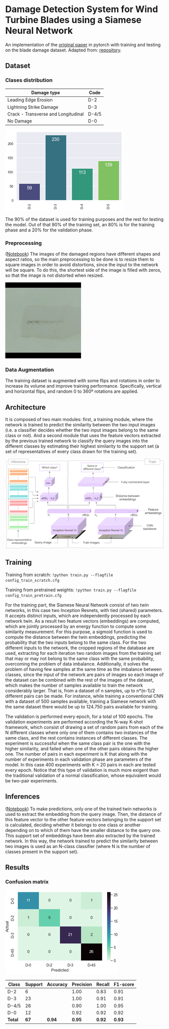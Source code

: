 # Damage Detection System for Wind Turbine Blades using a Siamese Neural Network

An implementation of the [original paper](https://www.cs.cmu.edu/~rsalakhu/papers/oneshot1.pdf) in pytorch with training and testing on the blade damage dataset. Adapted from: [repository](https://github.com/fangpin/siamese-pytorch).

## Dataset
### Clases distribution

| Damage type | Code |
| ----------- | ----------- |
| Leading Edge Erosion | D-2 |
| Lightning Strike Damage | D-3 |
| Crack - Transverse and Longitudinal | D-4/5 |
| No Damage | D-0 |

![alt text](https://github.com/alibarrio/dam-det-WTB/blob/main/images/dam_type_distr_simp.png)

The 90\% of the dataset is used for training purposes and the rest for testing the model. Out of that 90\% of the training set, an 80\% is for the training phase and a 20\% for the validation phase.

### Preprocessing
([Notebook](https://www.cs.cmu.edu/~rsalakhu/papers/oneshot1.pdf))
The images of the damaged regions have different shapes and aspect ratios, so the main preprocessing to be done is to resize them to square images in order to avoid distortions, since the input to the network will be square. To do this, the shortest side of the image is filled with zeros, so that the image is not distorted when resized.

![Example](https://github.com/alibarrio/dam-det-WTB/blob/main/images/d45_res.jpg)

### Data Augmentation
The training dataset is augmented with some flips and rotations in order to increase its volume and improve training performance. Specifically, vertical and horizontal flips, and random 0 to 360º rotations are applied.

## Architecture
It is composed of two main modules: first, a training module, where the network is trained to predict the similarity between the two input images (i.e. a classifier decides whether the two input images belong to the same class or not). And a second module that uses the feature vectors extracted by the previous trained network to classify the query images into the different classes by estimating their highest similarity to the support set (a set of representatives of every class drawn for the training set).

![alt text](https://github.com/alibarrio/dam-det-WTB/blob/main/images/diagrama_comp2.jpg)

## Training
Training from scratch:
`!python train.py --flagfile config_train_scratch.cfg`

Training from pretrained weights:
`!python train.py --flagfile config_train_pretrain.cfg`

For the training part, the Siamese Neural Network consist of two twin networks, in this case two Inception Resnets, with tied (shared) parameters. It accepts distinct inputs, which are independently processed by each network twin. As a result two feature vectors (embeddings) are computed, which are jointly processed by an energy function to compute some similarity measurement. For this purpose, a sigmoid function is used to compute the distance between the twin embeddings, predicting the probability that the two inputs belong to the same class. For the two different inputs to the network, the cropped regions of the database are used, extracting for each iteration two random images from the training set that may or may not belong to the same class with the same probability, overcoming the problem of data imbalance. Additionally, it solves the problem of having few samples at the same time as the imbalance between classes, since the input of the network are pairs of images so each image of the dataset can be combined with the rest of the images of the dataset, which makes the number of samples available to train the network considerably larger. That is, from a dataset of n samples, up to n*(n-1)/2 different pairs can be made. For instance, while training a conventional CNN with a dataset of 500 samples available, training a Siamese network with the same dataset there would be up to 124.750 pairs available for training.

The validation is performed every epoch, for a total of 100 epochs. The validation experiments are performed according the N-way K-shot framework, which consist of drawing a set of random pairs from each of the N different classes where only one of them contains two instances of the same class, and the rest contains instances of different classes. The experiment is successful when the same class pair is the one with the higher similarity, and failed when one of the other pairs obtains the higher one. The number of pairs in each experiment is K that along with the number of experiments in each validation phase are parameters of the model. In this case 400 experiments with K = 20 pairs in each are tested every epoch. Notice that this type of validation is much more exigent than the traditional validation of a normal classification, whose equivalent would be two-pair experiments.

## Inferences
([Notebook](https://github.com/alibarrio/dam-det-WTB/blob/main/inference.ipynb))
To make predictions, only one of the trained twin networks is used to extract the embedding from the query image. Then, the distance of this feature vector to the other feature vectors belonging to the support set is calculated, deciding whether it belongs to one class or another depending on to which of them have the smaller distance to the query one. This support set of embeddings have been also extracted by the trained network. In this way, the network trained to predict the similarity between two images is used as an N-class classifier (where N is the number of classes present in the support set).

## Results
### Confusion matrix

![Example](https://github.com/alibarrio/dam-det-WTB/blob/main/images/prop_conf_mat.png)

| Class | Support | Accuracy | Precision | Recall | F1-score |
| ----------- | ----------- | ----------- | ----------- | ----------- | ----------- |
| D-2 | 6 |  | 1.00 | 0.83 | 0.91 | 
| D-3 | 23 |  | 1.00 | 0.91 | 0.91 | 
| D-4/5 | 26 |  | 0.90 | 1.00 | 0.95 | 
| D-0 | 12 |  | 0.92 | 0.92 | 0.92 | 
| **Total** | **67** | **0.94** | **0.95** | **0.92** | **0.93** | 









